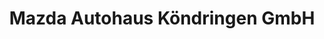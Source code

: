 ---
title: "Mazda Autohaus Köndringen GmbH"
url: /teningen/mazda-autohaus-koendringen-gmbh/
shop: Autohaus
---